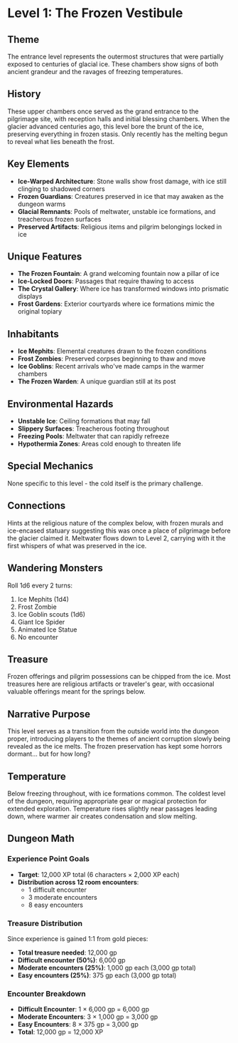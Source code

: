 # Level 1: The Frozen Vestibule

## Theme

The entrance level represents the outermost structures that were partially exposed to centuries of glacial ice. These chambers show signs of both ancient grandeur and the ravages of freezing temperatures.

## History

These upper chambers once served as the grand entrance to the pilgrimage site, with reception halls and initial blessing chambers. When the glacier advanced centuries ago, this level bore the brunt of the ice, preserving everything in frozen stasis. Only recently has the melting begun to reveal what lies beneath the frost.

## Key Elements

- **Ice-Warped Architecture**: Stone walls show frost damage, with ice still clinging to shadowed corners
- **Frozen Guardians**: Creatures preserved in ice that may awaken as the dungeon warms
- **Glacial Remnants**: Pools of meltwater, unstable ice formations, and treacherous frozen surfaces
- **Preserved Artifacts**: Religious items and pilgrim belongings locked in ice

## Unique Features

- **The Frozen Fountain**: A grand welcoming fountain now a pillar of ice
- **Ice-Locked Doors**: Passages that require thawing to access
- **The Crystal Gallery**: Where ice has transformed windows into prismatic displays
- **Frost Gardens**: Exterior courtyards where ice formations mimic the original topiary

## Inhabitants

- **Ice Mephits**: Elemental creatures drawn to the frozen conditions
- **Frost Zombies**: Preserved corpses beginning to thaw and move
- **Ice Goblins**: Recent arrivals who've made camps in the warmer chambers
- **The Frozen Warden**: A unique guardian still at its post

## Environmental Hazards

- **Unstable Ice**: Ceiling formations that may fall
- **Slippery Surfaces**: Treacherous footing throughout
- **Freezing Pools**: Meltwater that can rapidly refreeze
- **Hypothermia Zones**: Areas cold enough to threaten life

## Special Mechanics

None specific to this level - the cold itself is the primary challenge.

## Connections

Hints at the religious nature of the complex below, with frozen murals and ice-encased statuary suggesting this was once a place of pilgrimage before the glacier claimed it. Meltwater flows down to Level 2, carrying with it the first whispers of what was preserved in the ice.

## Wandering Monsters

Roll 1d6 every 2 turns:
1. Ice Mephits (1d4)
2. Frost Zombie
3. Ice Goblin scouts (1d6)
4. Giant Ice Spider
5. Animated Ice Statue
6. No encounter

## Treasure

Frozen offerings and pilgrim possessions can be chipped from the ice. Most treasures here are religious artifacts or traveler's gear, with occasional valuable offerings meant for the springs below.

## Narrative Purpose

This level serves as a transition from the outside world into the dungeon proper, introducing players to the themes of ancient corruption slowly being revealed as the ice melts. The frozen preservation has kept some horrors dormant... but for how long?

## Temperature

Below freezing throughout, with ice formations common. The coldest level of the dungeon, requiring appropriate gear or magical protection for extended exploration. Temperature rises slightly near passages leading down, where warmer air creates condensation and slow melting.

## Dungeon Math

### Experience Point Goals
- **Target**: 12,000 XP total (6 characters × 2,000 XP each)
- **Distribution across 12 room encounters**:
  - 1 difficult encounter
  - 3 moderate encounters
  - 8 easy encounters

### Treasure Distribution
Since experience is gained 1:1 from gold pieces:
- **Total treasure needed**: 12,000 gp
- **Difficult encounter (50%)**: 6,000 gp
- **Moderate encounters (25%)**: 1,000 gp each (3,000 gp total)
- **Easy encounters (25%)**: 375 gp each (3,000 gp total)

### Encounter Breakdown
- **Difficult Encounter**: 1 × 6,000 gp = 6,000 gp
- **Moderate Encounters**: 3 × 1,000 gp = 3,000 gp
- **Easy Encounters**: 8 × 375 gp = 3,000 gp
- **Total**: 12,000 gp = 12,000 XP